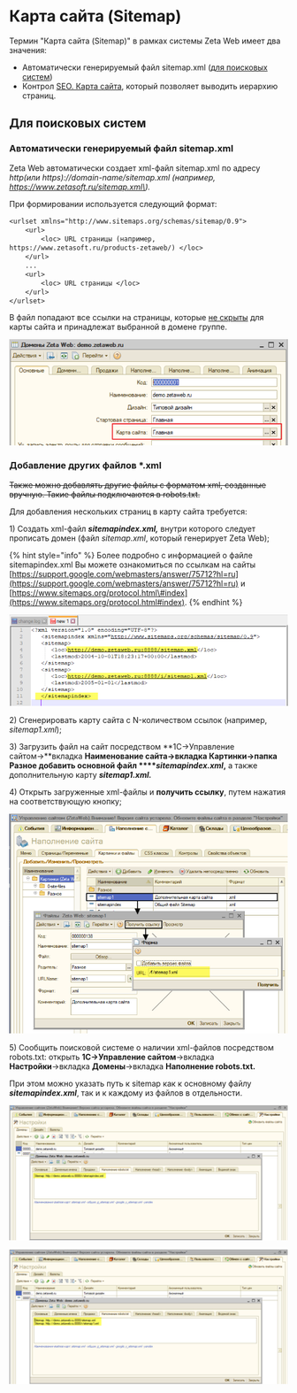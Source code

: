 # Карта сайта \(Sitemap\)

Термин "Карта сайта \(Sitemap\)" в рамках системы Zeta Web имеет два значения:

* Автоматически генерируемый файл sitemap.xml \([для поисковых систем](https://ru.wikipedia.org/wiki/Sitemaps)\)
* Контрол [SEO. Карта сайта](../../tekhnicheskaya-dokumentaciya/opisanie-kontrolov/5-seo/seo-karta-saita.md), который позволяет выводить иерархию страниц.

## Для поисковых систем

### Автоматически генерируемый файл sitemap.xml

Zeta Web автоматически создает xml-файл sitemap.xml по адресу _http\(или https\)://domain-name/sitemap.xml \(например, https://www.zetasoft.ru/sitemap.xml\)._

При формировании используется следующий формат:

```markup
<urlset xmlns="http://www.sitemaps.org/schemas/sitemap/0.9">
    <url>
        <loc> URL страницы (например, https://www.zetasoft.ru/products-zetaweb/) </loc>
    </url>
    ...
    <url>
        <loc> URL страницы </loc>
    </url>
</urlset>
```

В файл попадают все ссылки на страницы, которые [не скрыты](../menyu-karty-ssylki/dobavlenie-stranicy-v-kartu-saita.md#skryvat-ili-otobrazhat) для карты сайта и принадлежат выбранной в домене группе.

![](../../.gitbook/assets/image%20%28223%29.png)

### Добавление других файлов \*.xml

~~Также можно добавлять другие файлы с форматом xml, созданные вручную. Такие файлы подключаются в robots.txt.~~

Для добавления нескольких страниц в карту сайта требуется:

1\) Создать xml-файл _**sitemapindex.xml,**_ внутри которого следует прописать домен \(файл _sitemap.xml_, который генерирует Zeta Web\);

{% hint style="info" %}
Более подробно с информацией о файле sitemapindex.xml Вы можете ознакомиться по ссылкам на сайты [https://support.google.com/webmasters/answer/75712?hl=ru](https://support.google.com/webmasters/answer/75712?hl=ru) и [https://www.sitemaps.org/protocol.html\#index](https://www.sitemaps.org/protocol.html#index).
{% endhint %}

![&#x41F;&#x440;&#x438;&#x43C;&#x435;&#x440; &#x441;&#x43E;&#x437;&#x434;&#x430;&#x43D;&#x438;&#x44F; &#x444;&#x430;&#x439;&#x43B;&#x430; sitemapindex.xml](../../.gitbook/assets/image-5.png)

2\) Сгенерировать карту сайта с N-количеством ссылок \(например, _sitemap1.xml_\);

3\) Загрузить файл на сайт посредством **1С→Управление сайтом→**вкладка **Наименование сайта→**вкладка **Картинк**и→папка **Разное** добавить основной файл ****_**sitemapindex.xml**_**,** а также дополнительную карту _**sitemap1.xml.**_ 

4\) Открыть загруженные xml-файлы и **получить ссылку**, путем нажатия на соответствующую кнопку;

![&#x414;&#x43E;&#x431;&#x430;&#x432;&#x43B;&#x435;&#x43D;&#x438;&#x435;  xml-&#x444;&#x430;&#x439;&#x43B;&#x430; &#x43D;&#x430; &#x441;&#x430;&#x439;&#x442;](../../.gitbook/assets/image-7.png)

5\) Сообщить поисковой системе о наличии xml-файлов посредством robots.txt: открыть **1С→Управление сайтом**→вкладка **Настройки**→вкладка **Домены**→вкладка **Наполнение robots.txt.** 

При этом можно указать путь к sitemap как к основному файлу _**sitemapindex.xml**_, так и к каждому из файлов в отдельности.

![](../../.gitbook/assets/image-2%20%281%29.png)

![](../../.gitbook/assets/image-6.png)








